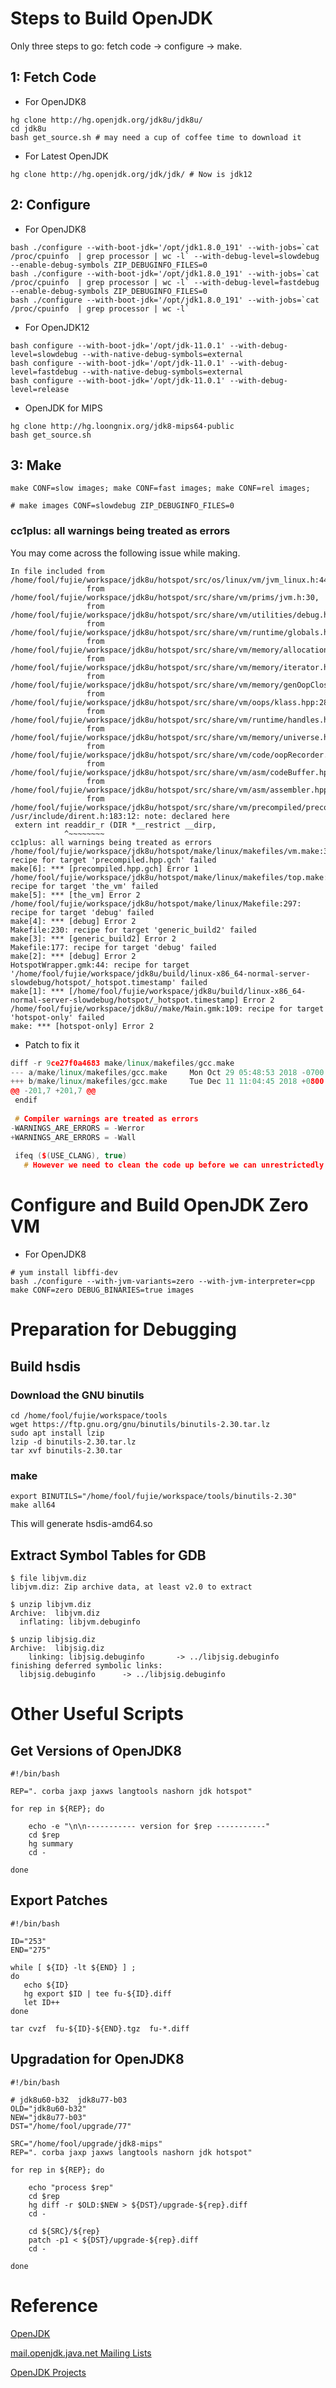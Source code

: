 # Steps to Build OpenJDK

Only three steps to go: fetch code -> configure -> make.

## 1: Fetch Code
- For OpenJDK8
```shell
hg clone http://hg.openjdk.org/jdk8u/jdk8u/
cd jdk8u
bash get_source.sh # may need a cup of coffee time to download it
```

- For Latest OpenJDK
```shell
hg clone http://hg.openjdk.org/jdk/jdk/ # Now is jdk12
```

## 2: Configure
- For OpenJDK8
```shell
bash ./configure --with-boot-jdk='/opt/jdk1.8.0_191' --with-jobs=`cat /proc/cpuinfo  | grep processor | wc -l` --with-debug-level=slowdebug --enable-debug-symbols ZIP_DEBUGINFO_FILES=0
bash ./configure --with-boot-jdk='/opt/jdk1.8.0_191' --with-jobs=`cat /proc/cpuinfo  | grep processor | wc -l` --with-debug-level=fastdebug --enable-debug-symbols ZIP_DEBUGINFO_FILES=0
bash ./configure --with-boot-jdk='/opt/jdk1.8.0_191' --with-jobs=`cat /proc/cpuinfo  | grep processor | wc -l`
```

- For OpenJDK12
```shell
bash configure --with-boot-jdk='/opt/jdk-11.0.1' --with-debug-level=slowdebug --with-native-debug-symbols=external
bash configure --with-boot-jdk='/opt/jdk-11.0.1' --with-debug-level=fastdebug --with-native-debug-symbols=external 
bash configure --with-boot-jdk='/opt/jdk-11.0.1' --with-debug-level=release
```

- OpenJDK for MIPS
```shell
hg clone http://hg.loongnix.org/jdk8-mips64-public
bash get_source.sh
```

## 3: Make
```shell
make CONF=slow images; make CONF=fast images; make CONF=rel images;

# make images CONF=slowdebug ZIP_DEBUGINFO_FILES=0
```

### cc1plus: all warnings being treated as errors
You may come across the following issue while making.
```
In file included from /home/fool/fujie/workspace/jdk8u/hotspot/src/os/linux/vm/jvm_linux.h:44:0,
                 from /home/fool/fujie/workspace/jdk8u/hotspot/src/share/vm/prims/jvm.h:30,
                 from /home/fool/fujie/workspace/jdk8u/hotspot/src/share/vm/utilities/debug.hpp:29,
                 from /home/fool/fujie/workspace/jdk8u/hotspot/src/share/vm/runtime/globals.hpp:28,
                 from /home/fool/fujie/workspace/jdk8u/hotspot/src/share/vm/memory/allocation.hpp:28,
                 from /home/fool/fujie/workspace/jdk8u/hotspot/src/share/vm/memory/iterator.hpp:28,
                 from /home/fool/fujie/workspace/jdk8u/hotspot/src/share/vm/memory/genOopClosures.hpp:28,
                 from /home/fool/fujie/workspace/jdk8u/hotspot/src/share/vm/oops/klass.hpp:28,
                 from /home/fool/fujie/workspace/jdk8u/hotspot/src/share/vm/runtime/handles.hpp:28,
                 from /home/fool/fujie/workspace/jdk8u/hotspot/src/share/vm/memory/universe.hpp:28,
                 from /home/fool/fujie/workspace/jdk8u/hotspot/src/share/vm/code/oopRecorder.hpp:28,
                 from /home/fool/fujie/workspace/jdk8u/hotspot/src/share/vm/asm/codeBuffer.hpp:28,
                 from /home/fool/fujie/workspace/jdk8u/hotspot/src/share/vm/asm/assembler.hpp:28,
                 from /home/fool/fujie/workspace/jdk8u/hotspot/src/share/vm/precompiled/precompiled.hpp:29:
/usr/include/dirent.h:183:12: note: declared here
 extern int readdir_r (DIR *__restrict __dirp,
            ^~~~~~~~~
cc1plus: all warnings being treated as errors
/home/fool/fujie/workspace/jdk8u/hotspot/make/linux/makefiles/vm.make:309: recipe for target 'precompiled.hpp.gch' failed
make[6]: *** [precompiled.hpp.gch] Error 1
/home/fool/fujie/workspace/jdk8u/hotspot/make/linux/makefiles/top.make:119: recipe for target 'the_vm' failed
make[5]: *** [the_vm] Error 2
/home/fool/fujie/workspace/jdk8u/hotspot/make/linux/Makefile:297: recipe for target 'debug' failed
make[4]: *** [debug] Error 2
Makefile:230: recipe for target 'generic_build2' failed
make[3]: *** [generic_build2] Error 2
Makefile:177: recipe for target 'debug' failed
make[2]: *** [debug] Error 2
HotspotWrapper.gmk:44: recipe for target '/home/fool/fujie/workspace/jdk8u/build/linux-x86_64-normal-server-slowdebug/hotspot/_hotspot.timestamp' failed
make[1]: *** [/home/fool/fujie/workspace/jdk8u/build/linux-x86_64-normal-server-slowdebug/hotspot/_hotspot.timestamp] Error 2
/home/fool/fujie/workspace/jdk8u//make/Main.gmk:109: recipe for target 'hotspot-only' failed
make: *** [hotspot-only] Error 2
```

- Patch to fix it
```cpp
diff -r 9ce27f0a4683 make/linux/makefiles/gcc.make
--- a/make/linux/makefiles/gcc.make     Mon Oct 29 05:48:53 2018 -0700
+++ b/make/linux/makefiles/gcc.make     Tue Dec 11 11:04:45 2018 +0800
@@ -201,7 +201,7 @@
 endif
 
 # Compiler warnings are treated as errors
-WARNINGS_ARE_ERRORS = -Werror
+WARNINGS_ARE_ERRORS = -Wall
 
 ifeq ($(USE_CLANG), true)
   # However we need to clean the code up before we can unrestrictedly enable this option with Clang
```

# Configure and Build OpenJDK Zero VM
- For OpenJDK8
```shel
# yum install libffi-dev
bash ./configure --with-jvm-variants=zero --with-jvm-interpreter=cpp
make CONF=zero DEBUG_BINARIES=true images
```

# Preparation for Debugging

## Build hsdis
### Download the GNU binutils
```shell
cd /home/fool/fujie/workspace/tools
wget https://ftp.gnu.org/gnu/binutils/binutils-2.30.tar.lz
sudo apt install lzip
lzip -d binutils-2.30.tar.lz
tar xvf binutils-2.30.tar
```

### make
```shell
export BINUTILS="/home/fool/fujie/workspace/tools/binutils-2.30"
make all64
```
This will generate hsdis-amd64.so

## Extract Symbol Tables for GDB
```
$ file libjvm.diz
libjvm.diz: Zip archive data, at least v2.0 to extract

$ unzip libjvm.diz
Archive:  libjvm.diz
  inflating: libjvm.debuginfo        

$ unzip libjsig.diz
Archive:  libjsig.diz
    linking: libjsig.debuginfo       -> ../libjsig.debuginfo 
finishing deferred symbolic links:
  libjsig.debuginfo      -> ../libjsig.debuginfo
```


# Other Useful Scripts

## Get Versions of OpenJDK8
```shell
#!/bin/bash

REP=". corba jaxp jaxws langtools nashorn jdk hotspot"

for rep in ${REP}; do

    echo -e "\n\n----------- version for $rep -----------" 
    cd $rep
    hg summary
    cd -

done
```

## Export Patches
```shell
#!/bin/bash

ID="253"
END="275"

while [ ${ID} -lt ${END} ] ;
do
   echo ${ID}
   hg export $ID | tee fu-${ID}.diff
   let ID++
done

tar cvzf  fu-${ID}-${END}.tgz  fu-*.diff
```

## Upgradation for OpenJDK8
```shell
#!/bin/bash

# jdk8u60-b32  jdk8u77-b03
OLD="jdk8u60-b32"
NEW="jdk8u77-b03"
DST="/home/fool/upgrade/77"

SRC="/home/fool/upgrade/jdk8-mips"
REP=". corba jaxp jaxws langtools nashorn jdk hotspot"

for rep in ${REP}; do

    echo "process $rep"
    cd $rep
    hg diff -r $OLD:$NEW > ${DST}/upgrade-${rep}.diff
    cd -

    cd ${SRC}/${rep}
    patch -p1 < ${DST}/upgrade-${rep}.diff
    cd -

done
```

# Reference

[OpenJDK](http://openjdk.java.net/)

[mail.openjdk.java.net Mailing Lists](http://mail.openjdk.java.net/mailman/listinfo)

[OpenJDK Projects](http://hg.openjdk.org/)

